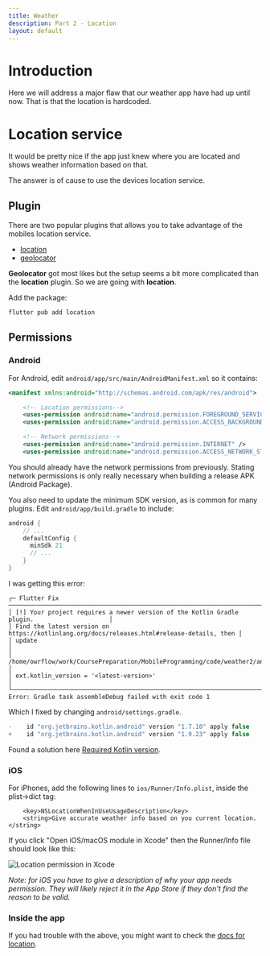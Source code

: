 ```yaml
---
title: Weather
description: Part 2 - Location
layout: default
---
```


# Introduction

Here we will address a major flaw that our weather app have had up until now.
That is that the location is hardcoded.

# Location service

It would be pretty nice if the app just knew where you are located and shows
weather information based on that.

The answer is of cause to use the devices location service.

## Plugin

There are two popular plugins that allows you to take advantage of the mobiles
location service.

- [location](https://pub.dev/packages/location)
- [geolocator](https://pub.dev/packages/geolocator)

**Geolocator** got most likes but the setup seems a bit more complicated than the
**location** plugin.
So we are going with **location**.

Add the package:

```sh
flutter pub add location
```

## Permissions

### Android

For Android, edit `android/app/src/main/AndroidManifest.xml` so it contains:

```xml
<manifest xmlns:android="http://schemas.android.com/apk/res/android">

    <!-- Location permissions-->
    <uses-permission android:name="android.permission.FOREGROUND_SERVICE" />
    <uses-permission android:name="android.permission.ACCESS_BACKGROUND_LOCATION"/>

    <!-- Network permissions-->
    <uses-permission android:name="android.permission.INTERNET" />
    <uses-permission android:name="android.permission.ACCESS_NETWORK_STATE" />
```

You should already have the network permissions from previously.
Stating network permissions is only really necessary when building a release
APK (Android Package).

You also need to update the minimum SDK version, as is common for many plugins.
Edit `android/app/build.gradle` to include:

```gradle
android {
    // ...
    defaultConfig {
      minSdk 21
      // ...
    }
}
```

I was getting this error:

```
┌─ Flutter Fix ──────────────────────────────────────────────────────────────────────────────┐
│ [!] Your project requires a newer version of the Kotlin Gradle plugin.                     │
│ Find the latest version on https://kotlinlang.org/docs/releases.html#release-details, then │
│ update                                                                                     │
│ /home/owrflow/work/CoursePreparation/MobileProgramming/code/weather2/android/build.gradle: │
│ ext.kotlin_version = '<latest-version>'                                                    │
└────────────────────────────────────────────────────────────────────────────────────────────┘
Error: Gradle task assembleDebug failed with exit code 1
```

Which I fixed by changing `android/settings.gradle`.

```gradle
-    id "org.jetbrains.kotlin.android" version "1.7.10" apply false
+    id "org.jetbrains.kotlin.android" version "1.9.23" apply false
```

Found a solution here [Required Kotlin
version](https://docs.flutter.dev/release/breaking-changes/kotlin-version).

### iOS

For iPhones, add the following lines to `ios/Runner/Info.plist`, inside the
plist->dict tag:

```plist
	<key>NSLocationWhenInUseUsageDescription</key>
	<string>Give accurate weather info based on you current location.</string>
```

If you click "Open iOS/macOS module in Xcode" then the Runner/Info file should look like this:

![Location permission in Xcode](../ios_location_permission.png)

*Note: for iOS you have to give a description of why your app needs permission.
They will likely reject it in the App Store if they don't find the reason to be
valid.*

### Inside the app

If you had trouble with the above, you might want to check the [docs for
location](https://docs.page/Lyokone/flutterlocation/getting-started).